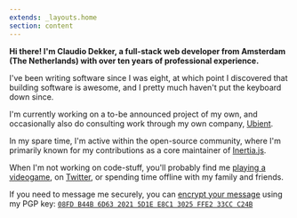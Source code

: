 ```yaml
---
extends: _layouts.home
section: content
---
```


**Hi there! I'm Claudio Dekker, a full-stack web developer from Amsterdam (The Netherlands) with over ten years of professional experience.**

I've been writing software since I was eight, at which point I discovered that building software is awesome, and I pretty much haven't put the keyboard down since.

I'm currently working on a to-be announced project of my own, and occasionally also do consulting work through my own company, [Ubient](https://ubient.net).

In my spare time, I'm active within the open-source community, where I'm primarily known for my contributions as a core maintainer of [Inertia.js](https://inertiajs.com).

When I'm not working on code-stuff, you'll probably find me [playing a videogame](https://steamcommunity.com/id/arckedo), on [Twitter](https://twitter.com/claudiodekker), or spending time offline with my family and friends.

If you need to message me securely, you can [encrypt your message](https://www.gnupg.org/gph/en/manual/x110.html) using my PGP key: [`08FD B44B 6D63 2021 5D1E E8C1 3025 FFE2 33CC C24B`](https://keybase.io/claudiodekker/pgp_keys.asc?fingerprint=08fdb44b6d6320215d1ee8c13025ffe233ccc24b)
